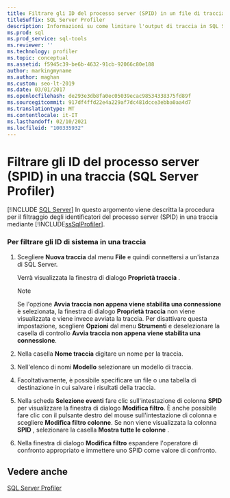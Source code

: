 ```yaml
---
title: Filtrare gli ID del processo server (SPID) in un file di traccia
titleSuffix: SQL Server Profiler
description: Informazioni su come limitare l'output di traccia in SQL Server Profiler applicando un filtro all'ID del processo server (SPID).
ms.prod: sql
ms.prod_service: sql-tools
ms.reviewer: ''
ms.technology: profiler
ms.topic: conceptual
ms.assetid: f5945c39-be6b-4632-91cb-92066c80e188
author: markingmyname
ms.author: maghan
ms.custom: seo-lt-2019
ms.date: 03/01/2017
ms.openlocfilehash: de293e3db8fa0ec05039ecac98534338375fd89f
ms.sourcegitcommit: 917df4ffd22e4a229af7dc481dcce3ebba0aa4d7
ms.translationtype: MT
ms.contentlocale: it-IT
ms.lasthandoff: 02/10/2021
ms.locfileid: "100335932"
---
```

# <a name="filter-server-process-ids-spids-in-a-trace-sql-server-profiler"></a>Filtrare gli ID del processo server (SPID) in una traccia (SQL Server Profiler)
 [!INCLUDE [SQL Server](../../includes/applies-to-version/sqlserver.md)]
  In questo argomento viene descritta la procedura per il filtraggio degli identificatori del processo server (SPID) in una traccia mediante [!INCLUDE[ssSqlProfiler](../../includes/sssqlprofiler-md.md)].  
  
### <a name="to-filter-system-ids-in-a-trace"></a>Per filtrare gli ID di sistema in una traccia  
  
1.  Scegliere **Nuova traccia** dal menu **File** e quindi connettersi a un'istanza di SQL Server.  
  
     Verrà visualizzata la finestra di dialogo **Proprietà traccia** .  
  
    > [!NOTE]  
    >  Se l'opzione **Avvia traccia non appena viene stabilita una connessione** è selezionata, la finestra di dialogo **Proprietà traccia** non viene visualizzata e viene invece avviata la traccia. Per disattivare questa impostazione, scegliere **Opzioni** dal menu **Strumenti** e deselezionare la casella di controllo **Avvia traccia non appena viene stabilita una connessione**.  
  
2.  Nella casella **Nome traccia** digitare un nome per la traccia.  
  
3.  Nell'elenco di nomi **Modello** selezionare un modello di traccia.  
  
4.  Facoltativamente, è possibile specificare un file o una tabella di destinazione in cui salvare i risultati della traccia.  
  
5.  Nella scheda **Selezione eventi** fare clic sull'intestazione di colonna **SPID** per visualizzare la finestra di dialogo **Modifica filtro**. È anche possibile fare clic con il pulsante destro del mouse sull'intestazione di colonna e scegliere **Modifica filtro colonne**. Se non viene visualizzata la colonna **SPID** , selezionare la casella **Mostra tutte le colonne** .  
  
6.  Nella finestra di dialogo **Modifica filtro** espandere l'operatore di confronto appropriato e immettere uno SPID come valore di confronto.  
  
## <a name="see-also"></a>Vedere anche  
 [SQL Server Profiler](../../tools/sql-server-profiler/sql-server-profiler.md)  
  
  
